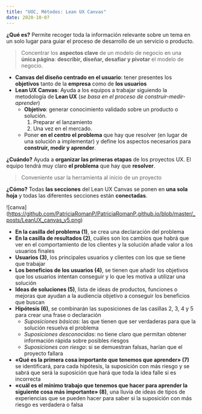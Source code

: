 ```yaml
---
title: "UOC, Métodos: Lean UX Canvas"
date: 2020-10-07
---
```


**¿Qué es?**
Permite recoger toda la información relevante sobre un tema en un solo lugar para guiar el proceso de desarrollo de un servicio o producto. 

> Concentrar los **aspectos clave**  de un modelo de negocio en una **única página**: **describir, diseñar, desafiar y pivotar** el modelo de negocio.

* **Canvas del diseño centrado en el usuario**: tener presentes los **objetivos** tanto de la **empresa** como de **los usuarios**
* **Lean UX Canvas**: Ayuda a los equipos a trabajar siguiendo la metodología de **Lean UX** (*se basa en el proceso de construir-medir-aprender*) 
    * **Objetivo**: generar conocimiento validado sobre un producto o solución.
        1. Preparar el lanzamiento 
        2. Una vez en el mercado.
    * Poner **en el centro el problema** que hay que resolver (en lugar de una solución a implementar) y define los aspectos necesarios para **construir, medir y aprender**.

**¿Cuándo?**
Ayuda a **organizar las primeras etapas** de los proyectos UX. El equipo tendrá muy claro **el problema** que hay que **resolver**.
> Conveniente usar la herramienta al inicio de un proyecto  

**¿Cómo?**
Todas **las secciones** del Lean UX Canvas se ponen en **una sola hoja** y todas las diferentes secciones están **conectadas**.

![canva] (https://github.com/PatriciaRomanP/PatriciaRomanP.github.io/blob/master/_posts/LeanUX_canvas_v5.png) 

* **En la casilla del problema (1)**, se crea una declaración del problema
* **En la casilla de resultados (2)**, cuáles son los cambios que habrá que ver en el comportamiento de los clientes y la solución añade valor a los usuarios finales
* **Usuarios (3)**, los principales usuarios y clientes con los que se tiene que trabajar
* **Los beneficios de los usuarios (4)**, se tienen que añadir los objetivos que los usuarios intentan conseguir y lo que les motiva a utilizar una solución
* **Ideas de soluciones (5)**, lista de ideas de productos, funciones o mejoras que ayudan a la audiencia objetivo a conseguir los beneficios que buscan
* **Hipótesis (6)**, se combinarán las suposiciones de las casillas 2, 3, 4 y 5 para crear una frase o declaración
    * *Suposiciones básicas*: las que tienen que ser verdaderas para que la solución resuelva el problema 
    * *Suposiciones desconocidas*: no tiene claro que permitan obtener información rápida sobre posibles riesgos
    * *Suposiciones con riesgo*: si se demuestran falsas, harían que el proyecto fallara
* **«Qué es la primera cosa importante que tenemos que aprender» (7)** se identificará, para cada hipótesis, la suposición con más riesgo y se sabrá que será la suposición que hará que toda la idea falle si es incorrecta
* **«cuál es el mínimo trabajo que tenemos que hacer para aprender la siguiente cosa más importante» (8)**, una lluvia de ideas de tipos de experiencias que se pueden hacer para saber si la suposición con más riesgo es verdadera o falsa




